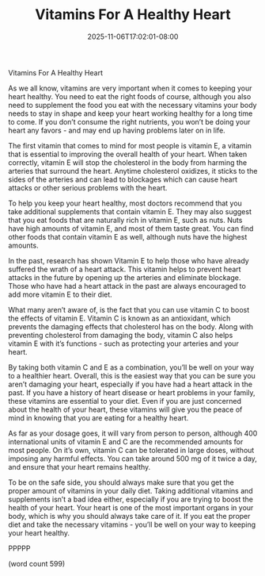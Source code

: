﻿---
title: "Vitamins For A Healthy Heart"
date: 2025-11-06T17:02:01-08:00
description: "Vitamins and Supplements Tips for Web Success"
featured_image: "/images/Vitamins and Supplements.jpg"
tags: ["Vitamins and Supplements"]
---

Vitamins For A Healthy Heart

As we all know, vitamins are very important when it comes to keeping your heart healthy.  You need to eat the right foods of course, although you also need to supplement the food you eat with the necessary vitamins your body needs to stay in shape and keep your heart working healthy for a long time to come.  If you don’t consume the right nutrients, you won’t be doing your heart any favors - and may end up having problems later on in life.

The first vitamin that comes to mind for most people is vitamin E, a vitamin that is essential to improving the overall health of your heart.  When taken correctly, vitamin E will stop the cholesterol in the body from harming the arteries that surround the heart.  Anytime cholesterol oxidizes, it sticks to the sides of the arteries and can lead to blockages which can cause heart attacks or other serious problems with the heart.  

To help you keep your heart healthy, most doctors recommend that you take additional supplements that contain vitamin E.  They may also suggest that you eat foods that are naturally rich in vitamin E, such as nuts.  Nuts have high amounts of vitamin E, and most of them taste great.  You can find other foods that contain vitamin E as well, although nuts have the highest amounts.

In the past, research has shown Vitamin E to help those who have already suffered the wrath of a heart attack.  This vitamin helps to prevent heart attacks in the future by opening up the arteries and eliminate blockage.  Those who have had a heart attack in the past are always encouraged to add more vitamin E to their diet.

What many aren’t aware of, is the fact that you can use vitamin C to boost the effects of vitamin E.  Vitamin C is known as an antioxidant, which prevents the damaging effects that cholesterol has on the body.  Along with preventing cholesterol from damaging the body, vitamin C also helps vitamin E with it’s functions - such as protecting your arteries and your heart.

By taking both vitamin C and E as a combination, you’ll be well on your way to a healthier heart.  Overall, this is the easiest way that you can be sure you aren’t damaging your heart, especially if you have had a heart attack in the past.  If you have a history of heart disease or heart problems in your family, these vitamins are essential to your diet.  Even if you are just concerned about the health of your heart, these vitamins will give you the peace of mind in knowing that you are eating for a healthy heart.

As far as your dosage goes, it will vary from person to person, although 400 international units of vitamin E and C are the recommended amounts for most people.  On it’s own, vitamin C can be tolerated in large doses, without imposing any harmful effects.  You can take around 500 mg of it twice a day, and ensure that your heart remains healthy.

To be on the safe side, you should always make sure that you get the proper amount of vitamins in your daily diet.  Taking additional vitamins and supplements isn’t a bad idea either, especially if you are trying to boost the health of your heart.  Your heart is one of the most important organs in your body, which is why you should always take care of it.  If you eat the proper diet and take the necessary vitamins - you’ll be well on your way to keeping your heart healthy.

PPPPP

(word count 599)
